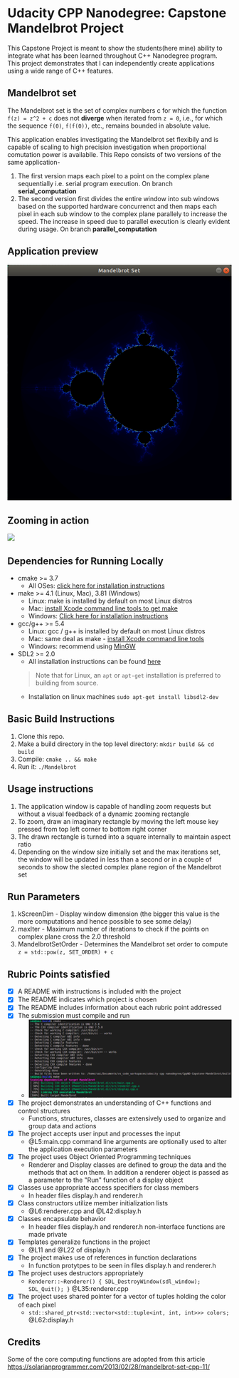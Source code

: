 # Udacity CPP Nanodegree: Capstone Mandelbrot Project

This Capstone Project is meant to show the students(here mine) ability to integrate what has been learned throughout C++ Nanodegree program. This project demonstrates that I can independently create applications using a wide range of C++ features.

## Mandelbrot set
The Mandelbrot set is the set of complex numbers c for which the function `f(z) = z^2 + c` does not **diverge** when iterated from `z = 0`, i.e., for which the sequence `f(0)`, `f(f(0))`, etc., remains bounded in absolute value.

This application enables investigating the Mandelbrot set flexibily and is capable of scaling to high precision investigation when proportional comutation power is availablle. This Repo consists of two versions of the same application-
1. The first version maps each pixel to a point on the complex plane sequentially i.e. serial program execution. On branch **serial_computation**
2. The second version first divides the entire window into sub windows based on the supported hardware concurrenct and then maps each pixel in each sub window to the complex plane parallely to increase the speed. The increase in speed due to parallel execution is clearly evident during usage. On branch **parallel_computation**

## Application preview

![](./main.png)

## Zooming in action

![](./animatedGIF.gif)

## Dependencies for Running Locally
* cmake >= 3.7
  * All OSes: [click here for installation instructions](https://cmake.org/install/)
* make >= 4.1 (Linux, Mac), 3.81 (Windows)
  * Linux: make is installed by default on most Linux distros
  * Mac: [install Xcode command line tools to get make](https://developer.apple.com/xcode/features/)
  * Windows: [Click here for installation instructions](http://gnuwin32.sourceforge.net/packages/make.htm)
* gcc/g++ >= 5.4
  * Linux: gcc / g++ is installed by default on most Linux distros
  * Mac: same deal as make - [install Xcode command line tools](https://developer.apple.com/xcode/features/)
  * Windows: recommend using [MinGW](http://www.mingw.org/)
* SDL2 >= 2.0
  * All installation instructions can be found [here](https://wiki.libsdl.org/Installation)
  >Note that for Linux, an `apt` or `apt-get` installation is preferred to building from source.
  * Installation on linux machines `sudo apt-get install libsdl2-dev`

## Basic Build Instructions

1. Clone this repo.
2. Make a build directory in the top level directory: `mkdir build && cd build`
3. Compile: `cmake .. && make`
4. Run it: `./Mandelbrot`

## Usage instructions

1. The application window is capable of handling zoom requests but without a visual feedback of a dynamic zooming rectangle
2. To zoom, draw an imaginary rectangle by moving the left mouse key pressed from top left corner to bottom right corner
3. The drawn rectangle is turned into a square internally to maintain aspect ratio
4. Depending on the window size initially set and the max iterations set, the window will be updated in less than a second or in a couple of seconds to show the slected complex plane region of the Mandelbrot set

## Run Parameters

1. kScreenDim - Display window dimension (the bigger this value is the more computations and hence possible to see some delay)
2. maxIter - Maximum number of iterations to check if the points on complex plane cross the 2.0 threshold
3. MandelbrotSetOrder - Determines the Mandelbrot set order to compute ` z = std::pow(z, SET_ORDER) + c`

## Rubric Points satisfied

- [x] A README with instructions is included with the project
- [x] The README indicates which project is chosen
- [x] The README includes information about each rubric point addressed
- [x] The submission must compile and run
  * ![](./serial.png)
- [x] The project demonstrates an understanding of C++ functions and control structures
  * Functions, structures, classes are extensively used to organize and group data and actions
- [x] The project accepts user input and processes the input
  * @L5:main.cpp command line arguments are optionally used to alter the application execution parameters
- [x] The project uses Object Oriented Programming techniques
  * Renderer and Display classes are defined to group the data and the methods that act on them. In addition a renderer object is passed as a parameter to the "Run" function of a display object
- [x] Classes use appropriate access specifiers for class members
  * In header files display.h and renderer.h
- [x] Class constructors utilize member initialization lists
  * @L6:renderer.cpp and @L42:display.h
- [x] Classes encapsulate behavior
  * In header files display.h and renderer.h non-interface functions are made private
- [x] Templates generalize functions in the project
  * @L11 and @L22 of display.h
- [x] The project makes use of references in function declarations
  * In function protytpes to be seen in files display.h and renderer.h
- [x] The project uses destructors appropriately
  * `Renderer::~Renderer() {
  SDL_DestroyWindow(sdl_window);
  SDL_Quit();
}` @L35:renderer.cpp
- [x] The project uses shared pointer for a vector of tuples holding the color of each pixel
  * `std::shared_ptr<std::vector<std::tuple<int, int, int>>> colors;` @L62:display.h
## Credits

Some of the core computing functions are adopted from this article https://solarianprogrammer.com/2013/02/28/mandelbrot-set-cpp-11/